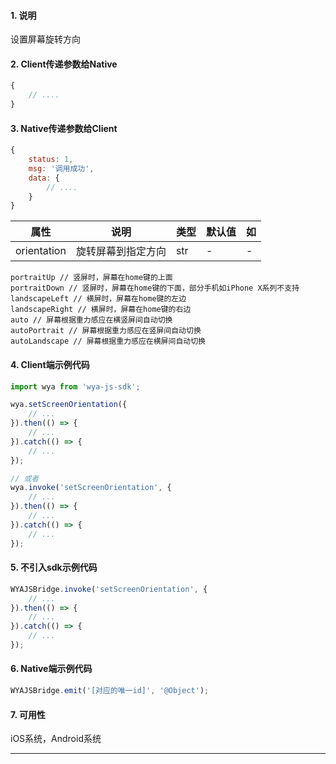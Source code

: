 #### 1. 说明

设置屏幕旋转方向

#### 2. Client传递参数给Native

```javascript
{
	// ....
}
```

#### 3. Native传递参数给Client

```javascript
{
	status: 1,
	msg: '调用成功',
	data: {
		// ....
	}
}
```

属性 | 说明 | 类型 | 默认值 | 如
---|---|---|---|---
orientation | 旋转屏幕到指定方向 | str | - | -

```
portraitUp // 竖屏时，屏幕在home键的上面
portraitDown // 竖屏时，屏幕在home键的下面，部分手机如iPhone X系列不支持
landscapeLeft // 横屏时，屏幕在home键的左边
landscapeRight // 横屏时，屏幕在home键的右边
auto // 屏幕根据重力感应在横竖屏间自动切换
autoPortrait // 屏幕根据重力感应在竖屏间自动切换
autoLandscape // 屏幕根据重力感应在横屏间自动切换
```


#### 4. Client端示例代码

```javascript
import wya from 'wya-js-sdk';

wya.setScreenOrientation({
	// ...
}).then(() => {
	// ...
}).catch(() => {
	// ...
});

// 或者
wya.invoke('setScreenOrientation', {
	// ...
}).then(() => {
	// ...
}).catch(() => {
	// ...
});
```

#### 5. 不引入sdk示例代码

```javascript
WYAJSBridge.invoke('setScreenOrientation', {
	// ...
}).then(() => {
	// ...
}).catch(() => {
	// ...
});
```

#### 6. Native端示例代码

```javascript
WYAJSBridge.emit('[对应的唯一id]', '@Object');
```

#### 7. 可用性

iOS系统，Android系统

---------

